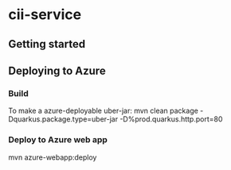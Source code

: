 # cii-service
## Getting started
## Deploying to Azure
### Build 
To make a azure-deployable uber-jar: 
 mvn clean package -Dquarkus.package.type=uber-jar -D%prod.quarkus.http.port=80
### Deploy to Azure web app
mvn azure-webapp:deploy


